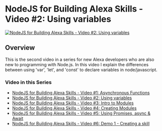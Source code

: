 # NodeJS for Building Alexa Skills - Video #2: Using variables

[![NodeJS for Building Alexa Skills - Video #2: Using variables](http://img.youtube.com/vi/rKbc6voQnHw/0.jpg)](http://www.youtube.com/watch?v=rKbc6voQnHw)

## Overview
This is the second video in a series for new Alexa developers who are also new to programming with Node.js. In this video I explain the differences between using 'var', 'let', and 'const' to declare variables in node/javascript. 

### Video in this Series
- [NodeJS for Building Alexa Skills - Video #1: Asynchronous Functions](https://youtu.be/2j8QLFxneOw)
- [NodeJS for Building Alexa Skills - Video #2: Using variables](https://youtu.be/rKbc6voQnHw)
- [NodeJS for Building Alexa Skills - Video #3: Intro to Modules](https://youtu.be/s-_Fh7CgP_4)
- [NodeJS for Building Alexa Skills - Video #4: Creating Modules](https://youtu.be/xwINB7Cvq3g)
- [NodeJS for Building Alexa Skills - Video #5: Using Promises, async & Await](https://youtu.be/Ze6krw1W-mg)
- [NodeJS for Building Alexa Skills - Video #6: Demo 1 - Creating a skill](https://youtu.be/8QHnSSKbIH4)

